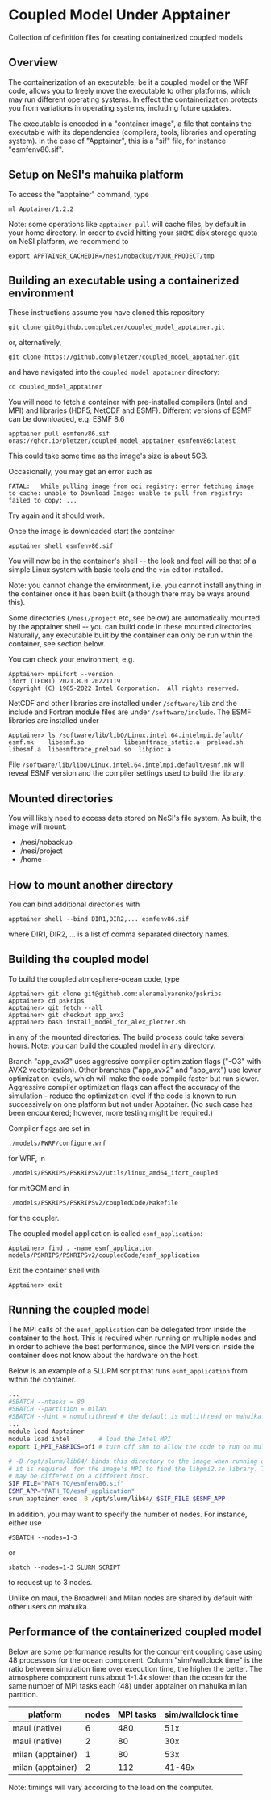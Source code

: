 # Coupled Model Under Apptainer
Collection of definition files for creating containerized coupled models

## Overview

The containerization of an executable, be it a coupled model or the WRF code, allows you to freely move the executable to other platforms, which may run different operating systems. In effect the containerization protects you from variations in operating systems, including future updates. 

The executable is encoded in a "container image", a file that contains the executable with its dependencies (compilers, tools, libraries and operating system). In the case of "Apptainer", this is a "sif" file, for instance "esmfenv86.sif". 

## Setup on NeSI's mahuika platform

To access the "apptainer" command, type
```
ml Apptainer/1.2.2
```

Note: some operations like `apptainer pull` will cache files, by default in your home directory. In order to avoid hitting your `$HOME` disk storage quota on NeSI platform, we recommend to
```
export APPTAINER_CACHEDIR=/nesi/nobackup/YOUR_PROJECT/tmp
```

## Building an executable using a containerized environment

These instructions assume you have cloned this repository
```
git clone git@github.com:pletzer/coupled_model_apptainer.git
```
or, alternatively,
```
git clone https://github.com/pletzer/coupled_model_apptainer.git
```
and have navigated into the `coupled_model_apptainer` directory:
```
cd coupled_model_apptainer
```


You will need to fetch a container with pre-installed compilers (Intel and MPI) and libraries (HDF5, NetCDF and 
ESMF). Different versions of ESMF can be downloaded, e.g. ESMF 8.6

```
apptainer pull esmfenv86.sif oras://ghcr.io/pletzer/coupled_model_apptainer_esmfenv86:latest
```
This could take some time as the image's size is about 5GB. 

Occasionally, you may get an error such as
```
FATAL:   While pulling image from oci registry: error fetching image to cache: unable to Download Image: unable to pull from registry: failed to copy: ...
```
Try again and it should work.

Once the image is downloaded start the container
```
apptainer shell esmfenv86.sif
```
You will now be in the container's shell -- the look and feel will be that of a simple Linux system with basic tools and 
the `vim` editor installed. 

Note: you cannot change the environment, i.e. you cannot install anything in the container once it has been built (although there may be ways around this). 

Some directories (`/nesi/project` etc, see below) are automatically mounted by the apptainer shell -- you can build code in these mounted directories. Naturally, any executable built by the container can only be run within the container, see section below.

You can check your environment, e.g.
```
Apptainer> mpiifort --version
ifort (IFORT) 2021.8.0 20221119
Copyright (C) 1985-2022 Intel Corporation.  All rights reserved.
```
NetCDF and other libraries are installed under `/software/lib` and the include  and Fortran module files are under `/software/include`. The ESMF libraries are installed under
```
Apptainer> ls /software/lib/libO/Linux.intel.64.intelmpi.default/
esmf.mk    libesmf.so		    libesmftrace_static.a  preload.sh
libesmf.a  libesmftrace_preload.so  libpioc.a
```
File `/software/lib/libO/Linux.intel.64.intelmpi.default/esmf.mk` will reveal ESMF version and the compiler settings used to build the library.

## Mounted directories

You will likely need to access data stored on NeSI's file system. As built, the image will mount:

 * /nesi/nobackup
 * /nesi/project
 * /home

## How to mount another directory

You can bind additional directories with
```
apptainer shell --bind DIR1,DIR2,... esmfenv86.sif
```
where DIR1, DIR2, ... is a list of comma separated directory names.

## Building the coupled model

To build the coupled atmosphere-ocean code, type 
```
Apptainer> git clone git@github.com:alenamalyarenko/pskrips
Apptainer> cd pskrips
Apptainer> git fetch --all
Apptainer> git checkout app_avx3
Apptainer> bash install_model_for_alex_pletzer.sh
```
in any of the mounted directories. The build process could take several hours. Note: you can build the coupled model in any directory. 

Branch "app_avx3" uses aggressive compiler optimization flags ("-O3" with AVX2 vectorization). 
Other branches ("app_avx2" and "app_avx") use lower optimization levels, which will make the code compile faster but run slower.
Aggressive compiler optimization flags can affect the accuracy of the simulation - reduce the optimization level if the code is known to run successively on one platform but not under Apptainer. (No such case has been encountered; however, more testing might be required.)

Compiler flags are set in 
```
./models/PWRF/configure.wrf
```
for WRF, in 
```
./models/PSKRIPS/PSKRIPSv2/utils/linux_amd64_ifort_coupled
```
for mitGCM and in
```
./models/PSKRIPS/PSKRIPSv2/coupledCode/Makefile
```
for the coupler.

The coupled model application is called `esmf_application`:
```
Apptainer> find . -name esmf_application
models/PSKRIPS/PSKRIPSv2/coupledCode/esmf_application
```
Exit the container shell with
```
Apptainer> exit
```

## Running the coupled model

The MPI calls of the `esmf_application` can be delegated from inside the container to the host. This is required when running on multiple nodes and in order to achieve the best performance, 
since the MPI version inside the container does not know about the hardware on the host.

Below is an example of a SLURM script that runs `esmf_application` from within the container. 
```bash
...
#SBATCH --ntasks = 80
#SBATCH --partition = milan
#SBATCH --hint = nomultithread # the default is multithread on mahuika
...
module load Apptainer
module load intel        # load the Intel MPI
export I_MPI_FABRICS=ofi # turn off shm to allow the code to run on multiple nodes

# -B /opt/slurm/lib64/ binds this directory to the image when running on mahuika, 
# it is required  for the image's MPI to find the libpmi2.so library. This path
# may be different on a different host.
SIF_FILE="PATH_TO/esmfenv86.sif"
ESMF_APP="PATH_TO/esmf_application"
srun apptainer exec -B /opt/slurm/lib64/ $SIF_FILE $ESMF_APP
```

In addition, you may want to specify the number of nodes. For instance, either use
```
#SBATCH --nodes=1-3
```
or 
```
sbatch --nodes=1-3 SLURM_SCRIPT
```
to request up to 3 nodes. 

Unlike on maui, the Broadwell and Milan nodes are shared by default with other users on mahuika. 


## Performance of the containerized coupled model

Below are some performance results for the concurrent coupling case using 48 processors for the ocean component. Column 
"sim/wallclock time" is the ratio between simulation time over execution time, the higher the better. The atmosphere component
runs about 1-1.4x slower than the ocean for the same number of MPI tasks each (48) under apptainer on mahuika milan partition.

| platform      | nodes | MPI tasks | sim/wallclock time |
|---------------|-------|-----------|--------------------|
| maui (native) | 6     | 480       | 51x                |
| maui (native) | 2     | 80        | 30x                |
| milan (apptainer) | 1 | 80        | 53x                |
| milan (apptainer) | 2 | 112       | 41-49x             |

Note: timings will vary according to the load on the computer. 
